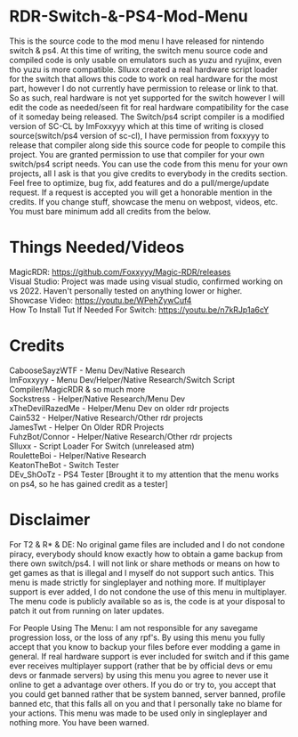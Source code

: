 # RDR-Switch-&-PS4-Mod-Menu
This is the source code to the mod menu I have released for nintendo switch & ps4.
At this time of writing, the switch menu source code and compiled code is only usable on emulators such as yuzu and ryujinx, even tho yuzu is more compatible.
Slluxx created a real hardware script loader for the switch that allows this code to work on real hardware for the most part, however I do not currently have permission to release or link to that.
So as such, real hardware is not yet supported for the switch however I will edit the code as needed/seen fit for real hardware compatibility for the case of it someday being released.
The Switch/ps4 script compiler is a modified version of SC-CL by ImFoxxyyy which at this time of writing is closed source(switch/ps4 version of sc-cl), I have permission from foxxyyy to release that compiler along side this source code for people to compile this project. You are granted permission to use that compiler for your own switch/ps4 script needs.
You can use the code from this menu for your own projects, all I ask is that you give credits to everybody in the credits section. Feel free to optimize, bug fix, add features and do a pull/merge/update request. If a request is accepted you will get a honorable mention in the credits. If you change stuff, showcase the menu on webpost, videos, etc. You must bare minimum add all credits from the below.

# Things Needed/Videos
MagicRDR: https://github.com/Foxxyyy/Magic-RDR/releases<br>
Visual Studio: Project was made using visual studio, confirmed working on vs 2022. Haven't personally tested on anything lower or higher.<br>
Showcase Video: https://youtu.be/WPehZywCuf4<br>
How To Install Tut If Needed For Switch: https://youtu.be/n7kRJp1a6cY

# Credits
CabooseSayzWTF - Menu Dev/Native Research<br>
ImFoxxyyy - Menu Dev/Helper/Native Research/Switch Script Compiler/MagicRDR & so much more<br>
Sockstress - Helper/Native Research/Menu Dev<br>
xTheDevilRazedMe - Helper/Menu Dev on older rdr projects<br>
Cain532 - Helper/Native Research/Other rdr projects<br>
JamesTwt - Helper On Older RDR Projects<br>
FuhzBot/Connor - Helper/Native Research/Other rdr projects<br>
Slluxx - Script Loader For Switch (unreleased atm)<br>
RouletteBoi - Helper/Native Research<br>
KeatonTheBot - Switch Tester<br>
DEv_ShOoTz - PS4 Tester [Brought it to my attention that the menu works on ps4, so he has gained credit as a tester]<br>

# Disclaimer
For T2 & R* & DE: No original game files are included and I do not condone piracy, everybody should know exactly how to obtain a game backup from there own switch/ps4. I will not link or share methods or means on how to get games as that is illegal and I myself do not support such antics. This menu is made strictly for singleplayer and nothing more. If multiplayer support is ever added, I do not condone the use of this menu in multiplayer. The menu code is publicly available so as is, the code is at your disposal to patch it out from running on later updates.

For People Using The Menu: I am not responsible for any savegame progression loss, or the loss of any rpf's. By using this menu you fully accept that you know to backup your files before ever modding a game in general. If real hardware support is ever included for switch and if this game ever receives multiplayer support (rather that be by official devs or emu devs or fanmade servers)
by using this menu you agree to never use it online to get a advantage over others. If you do or try to, you accept that you could get banned rather that be system banned, server banned, profile banned etc, that this falls all on you and that I personally take no blame for your actions. This menu was made to be used only in singleplayer and nothing more. You have been warned.
